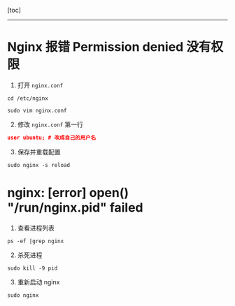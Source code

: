 [toc]

---

# Nginx 报错 Permission denied 没有权限

1. 打开 `nginx.conf`

```shell
cd /etc/nginx

sudo vim nginx.conf
```

2. 修改 `nginx.conf` 第一行

```json
user ubuntu; # 改成自己的用户名
```

3. 保存并重载配置

```shell
sudo nginx -s reload
```

# nginx: [error] open() "/run/nginx.pid" failed

1. 查看进程列表

```shell
ps -ef |grep nginx
```

2. 杀死进程

```shell
sudo kill -9 pid
```

3. 重新启动 nginx

```shell
sudo nginx
```

